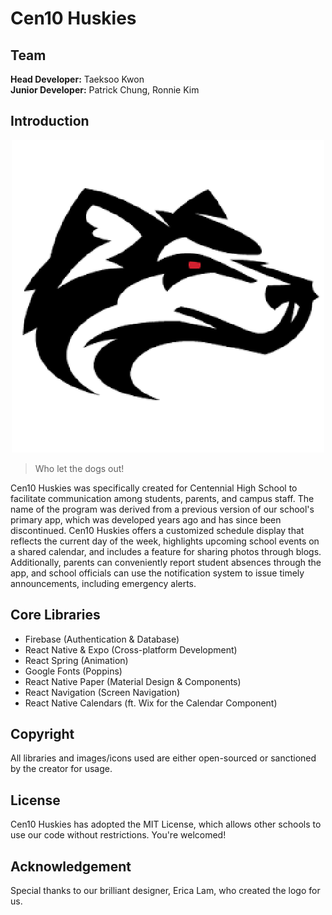 # Cen10 Huskies

## Team
**Head Developer:** Taeksoo Kwon\
**Junior Developer:** Patrick Chung, Ronnie Kim

## Introduction
<p align="center">
  <img src="https://github.com/YTG2G3/cen10-huskies/blob/main/assets/logo.png?raw=true" />
</p>

> Who let the dogs out!

Cen10 Huskies was specifically created for Centennial High School to facilitate communication among students, parents, and campus staff. The name of the program was derived from a previous version of our school's primary app, which was developed years ago and has since been discontinued. Cen10 Huskies offers a customized schedule display that reflects the current day of the week, highlights upcoming school events on a shared calendar, and includes a feature for sharing photos through blogs. Additionally, parents can conveniently report student absences through the app, and school officials can use the notification system to issue timely announcements, including emergency alerts.

## Core Libraries
- Firebase (Authentication & Database)
- React Native & Expo (Cross-platform Development)
- React Spring (Animation)
- Google Fonts (Poppins)
- React Native Paper (Material Design & Components)
- React Navigation (Screen Navigation)
- React Native Calendars (ft. Wix for the Calendar Component)

## Copyright
All libraries and images/icons used are either open-sourced or sanctioned by the creator for usage.

## License
Cen10 Huskies has adopted the MIT License, which allows other schools to use our code without restrictions. You're welcomed!

## Acknowledgement
Special thanks to our brilliant designer, Erica Lam, who created the logo for us.